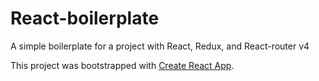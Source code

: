 # React-boilerplate

A simple boilerplate for a project with React, Redux, and React-router v4

This project was bootstrapped with [Create React App](https://github.com/facebookincubator/create-react-app).

